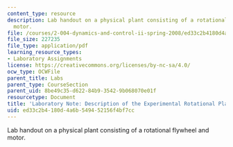 ```yaml
---
content_type: resource
description: Lab handout on a physical plant consisting of a rotational flywheel and
  motor.
file: /courses/2-004-dynamics-and-control-ii-spring-2008/ed33c2b4180d4a6b549452156f4bf7cc_rotational_plant.pdf
file_size: 227235
file_type: application/pdf
learning_resource_types:
- Laboratory Assignments
license: https://creativecommons.org/licenses/by-nc-sa/4.0/
ocw_type: OCWFile
parent_title: Labs
parent_type: CourseSection
parent_uid: 8be49c35-d622-84b9-3542-9b068070e01f
resourcetype: Document
title: 'Laboratory Note: Description of the Experimental Rotational Plant'
uid: ed33c2b4-180d-4a6b-5494-52156f4bf7cc
---
```

Lab handout on a physical plant consisting of a rotational flywheel and motor.